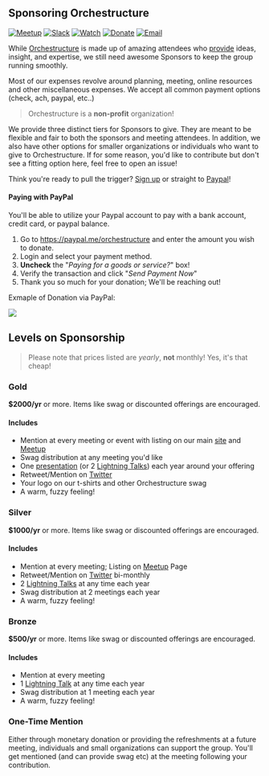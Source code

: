## Sponsoring Orchestructure

 [![Meetup](https://img.shields.io/badge/Attend-Meetup-f13a59.svg)](https://www.meetup.com/orchestructure/) [![Slack](https://img.shields.io/badge/Chat-Slack-e9a820.svg)](http://madeina2.com/slack) [![Watch](https://img.shields.io/badge/Watch-Presentations-ff0000.svg)](https://www.youtube.com/channel/UCz3Z1cQ-DJMsdo6ftM27hkg) [![Donate](https://img.shields.io/badge/Donate-PayPal-blue.svg)](https://paypal.me/orchestructure)  [![Email](https://img.shields.io/badge/Email-Organizers-lightgrey.svg)](mailto:orchestructure.meetup@gmail.com)

While [Orchestructure](orchestructure.io) is made up of amazing attendees who [provide](https://github.com/orchestructure/presentations) ideas, insight,
and expertise, we still need awesome Sponsors to keep the group running smoothly.

Most of our expenses revolve around planning, meeting, online resources and other miscellaneous expenses. We accept all common payment options (check, ach, paypal, etc..)

> Orchestructure is a **non-profit** organization! 

We provide three distinct tiers for Sponsors to give. They are meant to be flexible
and fair to both the sponsors and meeting attendees. In addition, we
also have other options for smaller organizations or individuals who want
to give to Orchestructure. If for some reason, you'd like to contribute but don't
see a fitting option here, feel free to open an issue!

Think you're ready to pull the trigger? [Sign up](https://goo.gl/forms/fOcP6A70fXWy21Ft2) or straight to [Paypal]((https://paypal.me/orchestructure))!

#### Paying with PayPal

You'll be able to utilize your Paypal account to pay with a bank account, credit card, or paypal balance.

1. Go to https://paypal.me/orchestructure and enter the amount you wish to donate.
2. Login and select your payment method.
3. **Uncheck** the "*Paying for a goods or service?*" box!
4. Verify the transaction and click "*Send Payment Now*"
5. Thank you so much for your donation; We'll be reaching out!

Exmaple of Donation via PayPal:

![](img/paypal-ex.png)

## Levels on Sponsorship

> Please note that prices listed are *yearly*, **not** monthly! Yes, it's that cheap!

### Gold

**$2000/yr** or more. Items like swag or discounted offerings are encouraged.

#### Includes

* Mention at every meeting or event with listing on our main [site](htts://orchestructure.io/) and [Meetup](https://www.meetup.com/orchestructure/)
* Swag distribution at any meeting you'd like
* One [presentation](https://github.com/orchestructure/presentations) (or 2 [Lightning Talks](https://github.com/orchestructure/presentations#lightning-talks)) each year around your offering
* Retweet/Mention on [Twitter](https://twitter.com/orchestructure)
* Your logo on our t-shirts and other Orchestructure swag
* A warm, fuzzy feeling!

### Silver

**$1000/yr** or more. Items like swag or discounted offerings are encouraged.

#### Includes

* Mention at every meeting; Listing on [Meetup](https://www.meetup.com/orchestructure/) Page
* Retweet/Mention on [Twitter](https://twitter.com/orchestructure) bi-monthly
* 2 [Lightning Talks](https://github.com/orchestructure/presentations#lightning-talks) at any time each year
* Swag distribution at 2 meetings each year
* A warm, fuzzy feeling!

### Bronze

**$500/yr** or more. Items like swag or discounted offerings are encouraged.

#### Includes

* Mention at every meeting
* 1 [Lightning Talk](https://github.com/orchestructure/presentations#lightning-talks) at any time each year
* Swag distribution at 1 meeting each year
* A warm, fuzzy feeling!

### One-Time Mention

Either through monetary donation or providing the refreshments at a future meeting, individuals and small organizations can support the group. You'll get mentioned (and can provide swag etc) at the meeting following your contribution.
